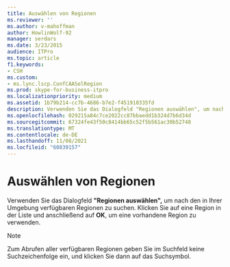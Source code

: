 ```yaml
---
title: Auswählen von Regionen
ms.reviewer: ''
ms.author: v-mahoffman
author: HowlinWolf-92
manager: serdars
ms.date: 3/23/2015
audience: ITPro
ms.topic: article
f1.keywords:
- CSH
ms.custom:
- ms.lync.lscp.ConfCAASelRegion
ms.prod: skype-for-business-itpro
ms.localizationpriority: medium
ms.assetid: 1b79b214-cc7b-4686-b7e2-f451910335fd
description: Verwenden Sie das Dialogfeld "Regionen auswählen", um nach den in Ihrer Umgebung verfügbaren Regionen zu suchen. Klicken Sie auf eine Region in der Liste und anschließend auf OK, um eine vorhandene Region zu verwenden.
ms.openlocfilehash: 029215a84c7ce2022cc87bbaedd1b324d7b6d34d
ms.sourcegitcommit: 67324fe43f50c8414bb65c52f5b561ac30b52748
ms.translationtype: MT
ms.contentlocale: de-DE
ms.lasthandoff: 11/08/2021
ms.locfileid: "60839157"
---
```

# <a name="select-regions"></a>Auswählen von Regionen
 
Verwenden Sie das Dialogfeld **"Regionen auswählen",** um nach den in Ihrer Umgebung verfügbaren Regionen zu suchen. Klicken Sie auf eine Region in der Liste und anschließend auf **OK**, um eine vorhandene Region zu verwenden.
  
> [!NOTE]
> Zum Abrufen aller verfügbaren Regionen geben Sie im Suchfeld keine Suchzeichenfolge ein, und klicken Sie dann auf das Suchsymbol. 
  

